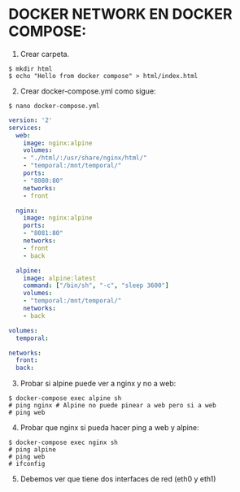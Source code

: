 # DOCKER NETWORK EN DOCKER COMPOSE:

1. Crear carpeta.
```console
$ mkdir html
$ echo "Hello from docker compose" > html/index.html
```
2. Crear docker-compose.yml como sigue:

```console
$ nano docker-compose.yml
```
```yaml
version: '2'
services:
  web:
    image: nginx:alpine
    volumes:
    - "./html/:/usr/share/nginx/html/"
    - "temporal:/mnt/temporal/"
    ports:
    - "8080:80"
    networks:
    - front

  nginx:
    image: nginx:alpine
    ports:
    - "8081:80"
    networks:
    - front
    - back

  alpine:
    image: alpine:latest
    command: ["/bin/sh", "-c", "sleep 3600"]
    volumes:
    - "temporal:/mnt/temporal/"
    networks:
    - back

volumes:
  temporal:

networks:
  front:
  back:
```

3. Probar si alpine puede ver a nginx y no a web:
```console
$ docker-compose exec alpine sh
# ping nginx # Alpine no puede pinear a web pero si a web
# ping web
```

4. Probar que nginx si pueda hacer ping a web y alpine: 
```console
$ docker-compose exec nginx sh
# ping alpine
# ping web
# ifconfig
```
5. Debemos ver que tiene dos interfaces de red (eth0 y eth1)